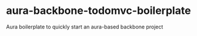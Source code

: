 aura-backbone-todomvc-boilerplate
=================================

Aura boilerplate to quickly start an aura-based backbone project
